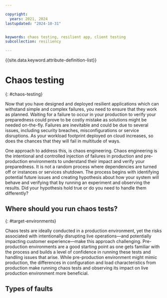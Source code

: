 ```yaml
---

copyright:
  years: 2021, 2024
lastupdated: "2024-10-31"


keywords: chaos testing, resilient app, client testing
subcollection: resiliency

---
```


{{site.data.keyword.attribute-definition-list}}

# Chaos testing
{: #chaos-testing}

Now that you have designed and deployed resilient applications which can withstand simple and complex failures, you need to ensure that they work as planned. Waiting for a failure to occur in your production to verify your preparedness could prove to be costly mistake as solutions might be needed on-the-fly. Failures are inevitable and could be due to several issues, including security breaches, misconfigurations or service disruptions. As your workload footprint deployed on cloud increases, so does the chances that they will fail in multitude of ways. 

One approach to address this, is chaos engineering. Chaos engineering is the intentional and controlled injection of failures in production and pre-production environments to understand their impact and verify your preparedness. It is not a random process where dependencies are turned off or instances or services shutdown. The process begins with identifying potential future issues and creating hypothesis about how your system will behave and verifying that by running an experiment and observing the results. Did your hypothesis hold true or do you need to handle them differently?

## Where should you run chaos tests?
{: #target-environments}

Chaos tests are ideally conducted in a production environment, yet the risks associated with intentionally disrupting live operations—and potentially impacting customer experience—make this approach challenging. Pre-production environments are a good starting point as one gets familiar with the process and builds a level of confidence in running these tests and handling issues that arise. While pre-production environment might mimic production, the differences in configuration and load characteristics from production make running chaos tests and observing its impact on live production environment more beneficial. 

## Types of faults
